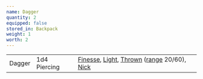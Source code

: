 ```yaml
---
name: Dagger
quantity: 2
equipped: false
stored_in: Backpack
weight: 1
worth: 2
---
```


|   |   |   |
|---|---|---|
|Dagger|1d4 Piercing|[Finesse](https://www.dndbeyond.com/sources/dnd/free-rules/equipment#Finesse), [Light](https://www.dndbeyond.com/sources/dnd/free-rules/equipment#Light), [Thrown](https://www.dndbeyond.com/sources/dnd/free-rules/equipment#Thrown) ([range](https://www.dndbeyond.com/sources/dnd/free-rules/equipment#Range) 20/60), [Nick](https://www.dndbeyond.com/sources/dnd/free-rules/equipment#Nick)|